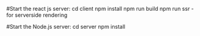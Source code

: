 #Start the react js server:
cd client
npm install
npm run build 
npm run ssr - for serverside rendering

#Start the Node.js server:
cd server
npm install
